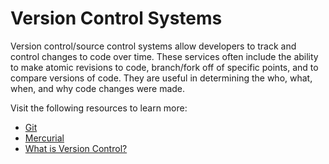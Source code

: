# Version Control Systems

Version control/source control systems allow developers to track and control changes to code over time. These services often include the ability to make atomic revisions to code, branch/fork off of specific points, and to compare versions of code. They are useful in determining the who, what, when, and why code changes were made.

Visit the following resources to learn more:

- [Git](https://git-scm.com/)
- [Mercurial](https://www.mercurial-scm.org/)
- [What is Version Control?](https://www.atlassian.com/git/tutorials/what-is-version-control)
